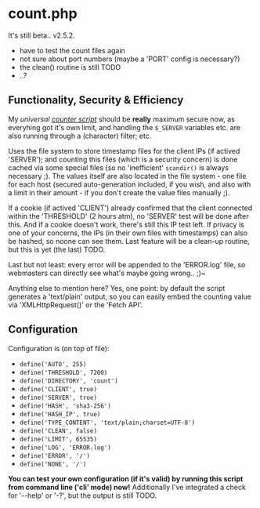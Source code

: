 # count.php
It's still beta.. v2.5.2.

* have to test the count files again
* not sure about port numbers (maybe a 'PORT' config is necessary?)
* the clean() routine is still TODO
* ..?

## Functionality, Security & Efficiency
My _universal [counter script](scripts/count.php)_ should be **really** maximum secure now,
as everyhing got it's own limit, and handling the `$_SERVER` variables etc. are also running
through a (character) filter; etc.

Uses the file system to store timestamp files for the client IPs (if actived 'SERVER'); and
counting this files (which is a security concern) is done cached via some special files (so
no 'inefficient' `scandir()` is always necessary ;). The values itself are also located in
the file system - one file for each host (secured auto-generation included, if you wish, and
also with a limit in their amount - if you don't create the value files manually ;).

If a cookie (if actived 'CLIENT') already confirmed that the client connected within the
'THRESHOLD' (2 hours atm), no 'SERVER' test will be done after this. And if a cookie doesn't
work, there's still this IP test left. If privacy is one of your concerns, the IPs (in their
own files with timestamps) can also be hashed, so noone can see them. Last feature will be
a clean-up routine, but this is yet (the last) TODO.

Last but not least: every error will be appended to the 'ERROR.log' file, so webmasters can
directly see what's maybe going wrong.. ;)~

Anything else to mention here? Yes, one point: by default the script generates a 'text/plain'
output, so you can easily embed the counting value via 'XMLHttpRequest()' or the 'Fetch API'.

## Configuration
Configuration is (on top of file):
* `define('AUTO', 255)`
* `define('THRESHOLD', 7200)`
* `define('DIRECTORY', 'count')`
* `define('CLIENT', true)`
* `define('SERVER', true)`
* `define('HASH', 'sha3-256')`
* `define('HASH_IP', true)`
* `define('TYPE_CONTENT', 'text/plain;charset=UTF-8')`
* `define('CLEAN', false)`
* `define('LIMIT', 65535)`
* `define('LOG', 'ERROR.log')`
* `define('ERROR', '/')`
* `define('NONE', '/')`

**You can test your own configuration (if it's valid) by running this script from command line
('cli' mode) now!** Additionally I've integrated a check for '--help' or '-?', but the output
is still TODO.

